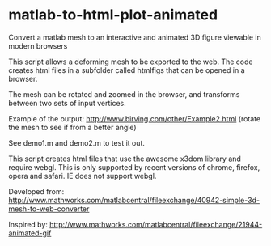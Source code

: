 # matlab-to-html-plot-animated
Convert a matlab mesh to an interactive and animated 3D figure viewable in modern browsers


This script allows a deforming mesh to be exported to the web. The code creates html files in a subfolder called htmlfigs that can be opened in a browser.

The mesh can be rotated and zoomed in the browser, and transforms between two sets of input vertices.

Example of the output:
http://www.birving.com/other/Example2.html
(rotate the mesh to see if from a better angle)

See demo1.m and demo2.m to test it out.

This script creates html files that use the awesome x3dom library and require webgl. This is only supported by recent versions of chrome, firefox, opera and safari. IE does not support webgl.

Developed from:
http://www.mathworks.com/matlabcentral/fileexchange/40942-simple-3d-mesh-to-web-converter

Inspired by:
http://www.mathworks.com/matlabcentral/fileexchange/21944-animated-gif
